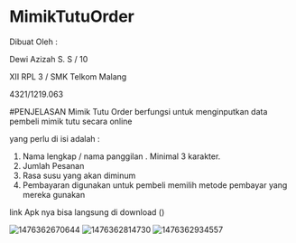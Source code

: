 # MimikTutuOrder
Dibuat Oleh :

Dewi Azizah S. S / 10

XII RPL 3 / SMK Telkom Malang

4321/1219.063

#PENJELASAN
Mimik Tutu Order berfungsi untuk menginputkan data pembeli mimik tutu secara online

yang perlu di isi adalah :

1. Nama lengkap / nama panggilan  . Minimal 3 karakter. 
2. Jumlah Pesanan
3. Rasa susu yang akan diminum
4. Pembayaran digunakan untuk pembeli memilih metode pembayar yang mereka gunakan

link Apk nya bisa langsung di download ()

![1476362670644](https://docs.google.com/uc?id=0BxP7RiZ49wJjajYyTFJWVnJubzA)
![1476362814730](https://docs.google.com/uc?id=0BxP7RiZ49wJjTHJhQmd3OXJnQjA)
![1476362934557](https://docs.google.com/uc?id=0BxP7RiZ49wJjY3ZmLW9GdldwZGs)
